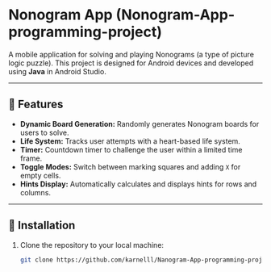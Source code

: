 # Nonogram App (Nonogram-App-programming-project)

A mobile application for solving and playing Nonograms (a type of picture logic puzzle). This project is designed for Android devices and developed using **Java** in Android Studio.

---

## 📜 Features

- **Dynamic Board Generation:** 
  Randomly generates Nonogram boards for users to solve.
- **Life System:** 
  Tracks user attempts with a heart-based life system.
- **Timer:** 
  Countdown timer to challenge the user within a limited time frame.
- **Toggle Modes:** 
  Switch between marking squares and adding `X` for empty cells.
- **Hints Display:** 
  Automatically calculates and displays hints for rows and columns.

---

## 🚀 Installation

1. Clone the repository to your local machine:
   ```bash
   git clone https://github.com/karnelll/Nanogram-App-programming-project.git
